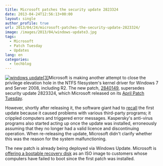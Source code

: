 ```yaml
---
title: Microsoft patches the security update 2823324
date: 2013-04-24T12:56:13+00:00
layout: single
author_profile: true
url: 2013/04/24/microsoft-patches-the-security-update-2823324/
image: /images/2013/04/windows-update3.jpg
tags:
  - Microsoft
  - Patch Tuesday
  - Updates
lang: en
categories: 
  - techblog
---
```

[![windows update[3]](/images/2013/04/windows-update3.jpg)](/images/2013/04/windows-update3.jpg)Microsoft is making another attempt to close the privilege elevation hole in the NTFS filesystem's kernel driver for Windows 7 and Server 2008, including R2. The new patch, [2840149](http://support.microsoft.com/kb/2840149), supersedes security update 2823324, which Microsoft released on its [April Patch Tuesday](http://www.h-online.com/news/item/Springtime-for-patches-Microsoft-9-Adobe-3-1838189.html "Springtime for patches: Microsoft 9 - Adobe 3 – 10 April 2013, 09:16").

However, shortly after releasing it, the software giant had to [recall](http://www.h-online.com/news/item/Microsoft-pulls-security-update-for-Windows-and-Windows-Server-1840815.html "Microsoft pulls security update for Windows and Windows Server – 12 April 2013, 10:52") the first update because it caused problems with various third-party programs; it crippled computers and triggered error messages. Kaspersky's anti-virus programs also started acting up once the update was installed, erroneously assuming that they no longer had a valid licence and discontinuing operation. When re-releasing the update, Microsoft didn't clarify whether this was the reason for the system malfunctioning.

The new patch is already being deployed via Windows Update. Microsoft is [offering a bootable recovery disk](http://support.microsoft.com/kb/2839011) as an ISO image to customers whose computers have failed to boot since the first patch was installed.